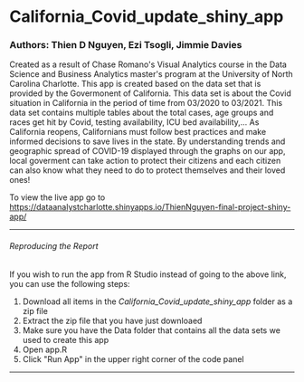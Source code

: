 # California_Covid_update_shiny_app

### Authors: Thien D Nguyen, Ezi Tsogli, Jimmie Davies

Created as a result of Chase Romano's Visual Analytics course in the Data Science and Business Analytics master's program at the University of North Carolina Charlotte. This app is created based on the data set that is provided by the Govermonent of California. This data set is about the Covid situation in California in the period of time from 03/2020 to 03/2021. This data set contains multiple tables about the total cases, age groups and races get hit by Covid, testing availability, ICU bed availability,... As California reopens, Californians must follow best practices and make informed decisions to save lives in the state. By understanding trends and geographic spread of COVID-19 displayed through the graphs on our app, local goverment can take action to protect their citizens and each citizen can also know what they need to do to protect themselves and their loved ones!

To view the live app go to https://dataanalystcharlotte.shinyapps.io/ThienNguyen-final-project-shiny-app/

<hr>

<h6>Reproducing the Report</h6>

If you wish to run the app from R Studio instead of going to the above link, you can use the following steps:
<ol>
  <li>Download all items in the <em>California_Covid_update_shiny_app</em> folder as a zip file</li>
  <li>Extract the zip file that you have just downloaed 
  <li>Make sure you have the Data folder that contains all the data sets we used to create this app</li>
  <li>Open app.R</li>
  <li>Click "Run App" in the upper right corner of the code panel</li>
</ol>

<hr>

